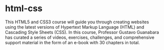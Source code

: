 # html-css

This HTML5 and CSS3 course will guide you through creating websites using the latest versions of Hypertext Markup Language (HTML) and Cascading Style Sheets (CSS). In this course, Professor Gustavo Guanabara has curated a series of videos, exercises, challenges, and comprehensive support material in the form of an e-book with 30 chapters in total.
